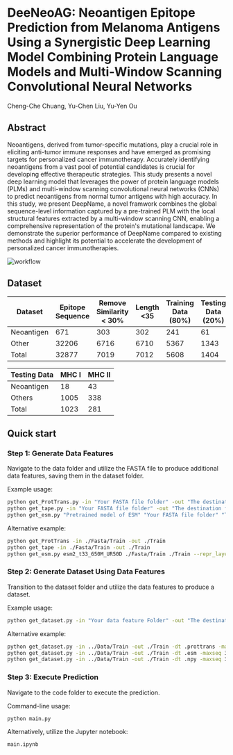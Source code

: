 # DeeNeoAG: Neoantigen Epitope Prediction from Melanoma Antigens Using a Synergistic Deep Learning Model Combining Protein Language Models and Multi-Window Scanning Convolutional Neural Networks
Cheng-Che Chuang, Yu-Chen Liu, Yu-Yen Ou

## Abstract <a name="abstract"></a>
Neoantigens, derived from tumor-specific mutations, play a crucial role in eliciting anti-tumor immune responses and have emerged as promising targets for personalized cancer immunotherapy. Accurately identifying neoantigens from a vast pool of potential candidates is crucial for developing effective therapeutic strategies. This study presents a novel deep learning model that leverages the power of protein language models (PLMs) and multi-window scanning convolutional neural networks (CNNs) to predict neoantigens from normal tumor antigens with high accuracy. In this study, we present DeepName, a novel framwork combines the global sequence-level information captured by a pre-trained PLM with the local structural features extracted by a multi-window scanning CNN, enabling a comprehensive representation of the protein's mutational landscape. We demonstrate the superior performance of DeepName compared to existing methods and highlight its potential to accelerate the development of personalized cancer immunotherapies.
<br>

![workflow](https://github.com/B1607/DeepNeoAG/blob/f6085198d2cf4fffdca6564889b569e410b537ae/figure/figure_neo.png)

## Dataset <a name="Dataset"></a>

| Dataset                                        | Epitope Sequence          | Remove Similarity < 30% | Length <35            | Training Data (80%)       | Testing Data (20%)      |
|------------------------------------------------|---------------------------|-------------------------|-----------------------|---------------------------|-------------------------|
| Neoantigen                                     | 671                       | 303                     | 302                   | 241                       | 61                      | 
| Other                                          | 32206                     | 6716                    | 6710                  | 5367                      | 1343                    |
| Total                                          | 32877                     | 7019                    | 7012                  | 5608                      | 1404                    |

| Testing Data                                   | MHC I                     | MHC II                  |
|------------------------------------------------|---------------------------|-------------------------|
| Neoantigen                                     | 18                        | 43                      |
| Others                                         | 1005                      | 338                     |
| Total                                          | 1023                      | 281                     |

## Quick start <a name="quickstart"></a>

### Step 1: Generate Data Features

Navigate to the data folder and utilize the FASTA file to produce additional data features, saving them in the dataset folder.

Example usage:
```bash
python get_ProtTrans.py -in "Your FASTA file folder" -out "The destination folder of your output"
python get_tape.py -in "Your FASTA file folder" -out "The destination folder of your output"
python get_esm.py "Pretrained model of ESM" "Your FASTA file folder" "The destination folder of your output" --repr_layers 33 --include per_tok
```
Alternative example:
```bash
python get_ProtTrans -in ./Fasta/Train -out ./Train
python get_tape -in ./Fasta/Train -out ./Train
python get_esm.py esm2_t33_650M_UR50D ./Fasta/Train ./Train --repr_layers 33 --include per_tok
```

### Step 2: Generate Dataset Using Data Features

Transition to the dataset folder and utilize the data features to produce a dataset.

Example usage:
```bash
python get_dataset.py -in "Your data feature Folder" -out "The destination folder of your output"  -dt "datatype" -maxseq "Setting of Sequence length."

```
Alternative example:
```bash
python get_dataset.py -in ../Data/Train -out ./Train -dt .prottrans -maxseq 35 #prottrans
python get_dataset.py -in ../Data/Train -out ./Train -dt .esm -maxseq 35 #esm
python get_dataset.py -in ../Data/Train -out ./Train -dt .npy -maxseq 35 #tape
```

### Step 3: Execute Prediction

Navigate to the code folder to execute the prediction.

Command-line usage:
```bash
python main.py 
```
Alternatively, utilize the Jupyter notebook:
```bash
main.ipynb
```
